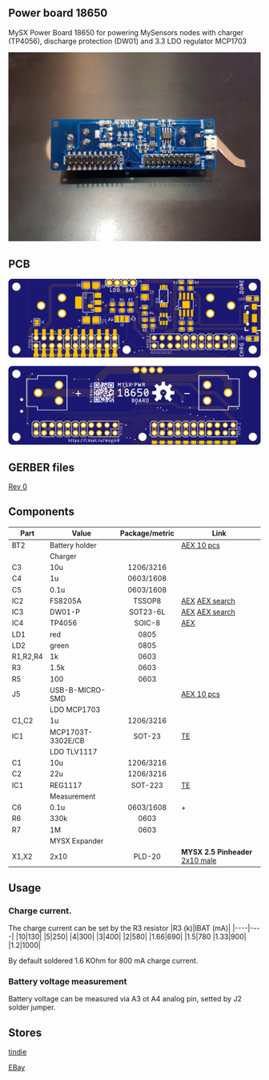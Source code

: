 ## Power board 18650

MySX Power Board 18650 for powering MySensors nodes with charger (TP4056), discharge protection (DW01) and 3.3 LDO regulator MCP1703

![Board image](images/asembled_top.jpg)
## PCB
![TOP](images/pcb_rev0_top_render.png)

![Bottom](images/pcb_rev0_bottom_render.png)

## GERBER files 
[Rev 0](https://raw.githubusercontent.com/KooLru/MySX-boards/master/boards/PWR-18650/release/18650_r1_2021-01-08.zip)

## Components

|Part|Value|Package/metric|Link|
|----|----|:----:|----|
BT2  |Battery holder||[AEX 10 pcs](https://l.kool.ru/0i33r) 
||Charger|
C3   |10u                 |1206/3216||
C4   |1u                  |0603/1608||
C5   |0.1u                |0603/1608||
IC2  |FS8205A             |TSSOP8|[AEX](https://l.kool.ru/r8zi0) [AEX search](https://aliexpress.ru/store/1089340/search?origin=y&SearchText=FS8205A+)
IC3  |DW01-P              |SOT23-6L|[AEX](https://l.kool.ru/r8zi0) [AEX search](https://aliexpress.ru/store/1089340/search?origin=y&SearchText=FS8205A+)
IC4  |TP4056              |SOIC-8|[AEX](https://l.kool.ru/irm78) 
LD1  |red                 |0805|              
LD2  |green               |0805|              
R1,R2,R4|1k               |0603||
R3   |1.5k                |0603||
R5   |100                 |0603||
J5   |USB-B-MICRO-SMD     ||[AEX 10 pcs](https://l.kool.ru/rl9vq) 
||LDO MCP1703||
C1,C2|1u                  |1206/3216|
IC1  |MCP1703T-3302E/CB   |SOT-23|[TE](https://www.terraelectronica.ru/product/358293) 
||LDO TLV1117||
C1   |10u                 |1206/3216|
C2   |22u                 |1206/3216|
IC1  |REG1117             |SOT-223|[TE](https://www.terraelectronica.ru/product/268036) 
||Measurement|
C6   |0.1u                |0603/1608|+
R6   |330k                |0603||
R7   |1M                  |0603||
||MYSX Expander
X1,X2   |2x10                |PLD-20|**MYSX 2.5 Pinheader** [2x10 male](http://ali.pub/3063a0 ) 

## Usage

### Charge current.

The charge current can be set by the R3 resistor
|R3 (k)|IBAT (mA)|
|----|----|
|10|130|
|5|250|
|4|300|
|3|400|
|2|580|
|1.66|690|
|1.5|780
|1.33|900|
|1.2|1000|

By default soldered 1.6 KOhm for 800 mA charge current.

### Battery voltage measurement

Battery voltage can be measured via A3 ot A4 analog pin, setted by J2 solder jumper.

## Stores

[tindie](https://www.tindie.com/products/koolru/mysx-power-board-18650/) 

[EBay](https://www.tindie.com/products/koolru/mysx-power-board-18650/) 
